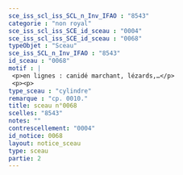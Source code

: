 ```yaml
---
sce_iss_scl_iss_SCL_n_Inv_IFAO : "8543"
categorie : "non royal"
sce_iss_scl_iss_SCE_id_sceau : "0004"
sce_iss_scl_iss_SCE_id_sceau : "0068"
typeObjet : "Sceau"
sce_iss_SCL_n_Inv_IFAO : "8543"
id_sceau : "0068"
motif : |
 <p>en lignes : canidé marchant, lézards,…</p>
 <p><p>
type_sceau : "cylindre"
remarque : "cp. 0010."
title: sceau n°0068
scelles: "8543"
notes: ""
contrescellement: "0004"
id_notice: 0068
layout: notice_sceau
type: sceau
partie: 2
---
```

